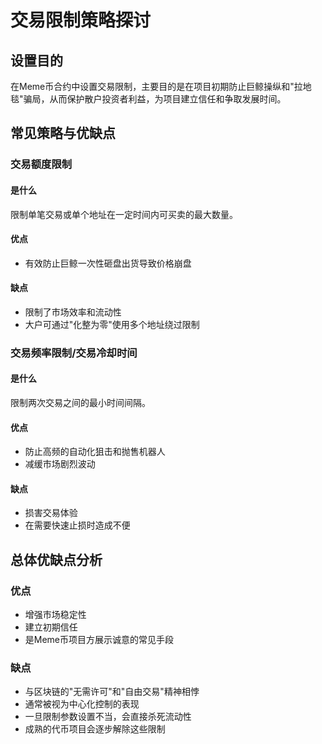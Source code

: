 # 交易限制策略探讨

## 设置目的

在Meme币合约中设置交易限制，主要目的是在项目初期防止巨鲸操纵和"拉地毯"骗局，从而保护散户投资者利益，为项目建立信任和争取发展时间。

## 常见策略与优缺点

### 交易额度限制

#### 是什么
限制单笔交易或单个地址在一定时间内可买卖的最大数量。

#### 优点
- 有效防止巨鲸一次性砸盘出货导致价格崩盘

#### 缺点
- 限制了市场效率和流动性
- 大户可通过"化整为零"使用多个地址绕过限制

### 交易频率限制/交易冷却时间

#### 是什么
限制两次交易之间的最小时间间隔。

#### 优点
- 防止高频的自动化狙击和抛售机器人
- 减缓市场剧烈波动

#### 缺点
- 损害交易体验
- 在需要快速止损时造成不便

## 总体优缺点分析

### 优点
- 增强市场稳定性
- 建立初期信任
- 是Meme币项目方展示诚意的常见手段

### 缺点
- 与区块链的"无需许可"和"自由交易"精神相悖
- 通常被视为中心化控制的表现
- 一旦限制参数设置不当，会直接杀死流动性
- 成熟的代币项目会逐步解除这些限制
